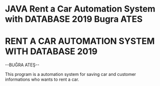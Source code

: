 # JAVA Rent a Car Automation System with DATABASE 2019 Bugra ATES
# RENT A CAR AUTOMATION SYSTEM WITH DATABASE 2019 
--BUĞRA ATEŞ--

This program is a automation system for saving car and customer informations who wants to rent a car.
